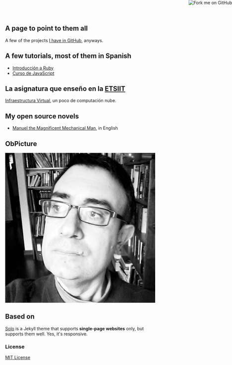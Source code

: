 
## A page to point to them all

A few of the projects [I have in GitHub](http://github.com/JJ),
anyways.

## A few tutorials, most of them in Spanish

* [Introducción a Ruby](http://jj.github.io/ruby-para-impacientes)
* [Curso de JavaScript](https://github.com/JJ/curso-js)

## La asignatura que enseño en la [ETSIIT](http://etsiit.ugr.es)

[Infraestructura Virtual](http://jj.github.io/IV/), un poco de
computación nube.

## My open source novels

* [Manuel the Magnificent Mechanical Man](http://jj.github.io/hoborg),
  in English

## ObPicture

![JJ Merelo](jj.png)

## Based on

[Solo](http://chibicode.github.io/solo) is a Jekyll theme that supports **single-page websites** only, but supports them well. Yes, it's responsive.

### License

[MIT License](http://chibicode.mit-license.org/)

<a href="https://github.com/chibicode/solo"><img style="position: absolute; top: 0; right: 0; border: 0;" src="https://s3.amazonaws.com/github/ribbons/forkme_right_darkblue_121621.png" alt="Fork me on GitHub"></a>
